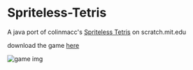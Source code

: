 # Spriteless-Tetris
A java port of colinmacc's [Spriteless Tetris](https://scratch.mit.edu/projects/434107175/) on scratch.mit.edu

download the game [here](https://github.com/ManzanaNaranja/Spriteless-Tetris/raw/inputStreams/jar/tetris.jar)

![game img](./tetris_game.gif)



